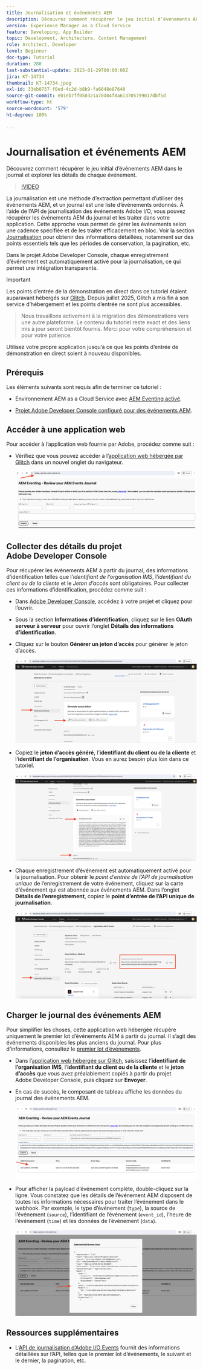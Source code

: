 ```yaml
---
title: Journalisation et événements AEM
description: Découvrez comment récupérer le jeu initial d’événements AEM dans le journal et explorer les détails de chaque événement.
version: Experience Manager as a Cloud Service
feature: Developing, App Builder
topic: Development, Architecture, Content Management
role: Architect, Developer
level: Beginner
doc-type: Tutorial
duration: 280
last-substantial-update: 2023-01-29T00:00:00Z
jira: KT-14734
thumbnail: KT-14734.jpeg
exl-id: 33eb0757-f0ed-4c2d-b8b9-fa6648e87640
source-git-commit: e01eb7ff050321a70d84f8a613705799017dbf5d
workflow-type: ht
source-wordcount: '579'
ht-degree: 100%

---
```


# Journalisation et événements AEM

Découvrez comment récupérer le jeu initial d’événements AEM dans le journal et explorer les détails de chaque événement.

>[!VIDEO](https://video.tv.adobe.com/v/3427052?quality=12&learn=on)

La journalisation est une méthode d’extraction permettant d’utiliser des événements AEM, et un journal est une liste d’événements ordonnés. À l’aide de l’API de journalisation des événements Adobe I/O, vous pouvez récupérer les événements AEM du journal et les traiter dans votre application. Cette approche vous permet de gérer les événements selon une cadence spécifiée et de les traiter efficacement en bloc. Voir la section [Journalisation](https://developer.adobe.com/events/docs/guides/journaling_intro/?lang=fr) pour obtenir des informations détaillées, notamment sur des points essentiels tels que les périodes de conservation, la pagination, etc.

Dans le projet Adobe Developer Console, chaque enregistrement d’événement est automatiquement activé pour la journalisation, ce qui permet une intégration transparente.

>[!IMPORTANT]
>
>Les points d’entrée de la démonstration en direct dans ce tutoriel étaient auparavant hébergés sur [Glitch](https://glitch.com/). Depuis juillet 2025, Glitch a mis fin à son service d’hébergement et les points d’entrée ne sont plus accessibles.
>>Nous travaillons activement à la migration des démonstrations vers une autre plateforme. Le contenu du tutoriel reste exact et des liens mis à jour seront bientôt fournis.
>>Merci pour votre compréhension et pour votre patience.

Utilisez votre propre application jusqu’à ce que les points d’entrée de démonstration en direct soient à nouveau disponibles.

## Prérequis

Les éléments suivants sont requis afin de terminer ce tutoriel :

- Environnement AEM as a Cloud Service avec [AEM Eventing activé](https://developer.adobe.com/experience-cloud/experience-manager-apis/guides/events/#enable-aem-events-on-your-aem-cloud-service-environment).

- [Projet Adobe Developer Console configuré pour des événements AEM](https://developer.adobe.com/experience-cloud/experience-manager-apis/guides/events/#how-to-subscribe-to-aem-events-in-the-adobe-developer-console).

## Accéder à une application web

Pour accéder à l’application web fournie par Adobe, procédez comme suit :

- Vérifiez que vous pouvez accéder à l’[application web hébergée par Glitch](https://indigo-speckle-antler.glitch.me/) dans un nouvel onglet du navigateur.

  ![Application web hébergée sur Glitch](../assets/examples/journaling/glitch-hosted-web-application.png)

## Collecter des détails du projet Adobe Developer Console

Pour récupérer les événements AEM à partir du journal, des informations d’identification telles que l’_identifiant de l’organisation IMS_, l’_identifiant du client ou de la cliente_ et le _Jeton d’accès_ sont obligatoires. Pour collecter ces informations d’identification, procédez comme suit :

- Dans [Adobe Developer Console](https://developer.adobe.com), accédez à votre projet et cliquez pour l’ouvrir.

- Sous la section **Informations d’identification**, cliquez sur le lien **OAuth serveur à serveur** pour ouvrir l’onglet **Détails des informations d’identification**.

- Cliquez sur le bouton **Générer un jeton d’accès** pour générer le jeton d’accès.

  ![Jeton d’accès généré par le projet Adobe Developer Console](../assets/examples/journaling/adobe-developer-console-project-generate-access-token.png)

- Copiez le **jeton d’accès généré**, l’**identifiant du client ou de la cliente** et l’**identifiant de l’organisation**. Vous en aurez besoin plus loin dans ce tutoriel.

  ![Informations d’identification copiées du projet Adobe Developer Console](../assets/examples/journaling/adobe-developer-console-project-copy-credentials.png)

- Chaque enregistrement d’événement est automatiquement activé pour la journalisation. Pour obtenir le _point d’entrée de l’API de journalisation unique_ de l’enregistrement de votre événement, cliquez sur la carte d’événement qui est abonnée aux événements AEM. Dans l’onglet **Détails de l’enregistrement**, copiez le **point d’entrée de l’API unique de journalisation**.

  ![Carte des événements du projet Adobe Developer Console](../assets/examples/journaling/adobe-developer-console-project-events-card.png)

## Charger le journal des événements AEM

Pour simplifier les choses, cette application web hébergée récupère uniquement le premier lot d’événements AEM à partir du journal. Il s’agit des événements disponibles les plus anciens du journal. Pour plus d’informations, consultez le [premier lot d’événements](https://developer.adobe.com/events/docs/guides/api/journaling_api/#fetching-your-first-batch-of-events-from-the-journal).

- Dans l’[application web hébergée sur Glitch](https://indigo-speckle-antler.glitch.me/), saisissez l’**identifiant de l’organisation IMS**, l’**identifiant du client ou de la cliente** et le **jeton d’accès** que vous avez préalablement copiés à partir du projet Adobe Developer Console, puis cliquez sur **Envoyer**.

- En cas de succès, le composant de tableau affiche les données du journal des événements AEM.

  ![Données du journal des événements AEM](../assets/examples/journaling/load-journal.png)

- Pour afficher la payload d’événement complète, double-cliquez sur la ligne. Vous constatez que les détails de l’événement AEM disposent de toutes les informations nécessaires pour traiter l’événement dans le webhook. Par exemple, le type d’événement (`type`), la source de l’événement (`source`), l’identifiant de l’événement (`event_id`), l’heure de l’événement (`time`) et les données de l’événement (`data`).

  ![Achèvement de la payload d’événement AEM](../assets/examples/journaling/complete-journal-data.png)

## Ressources supplémentaires

- L’[API de journalisation d’Adobe I/O Events](https://developer.adobe.com/events/docs/guides/api/journaling_api/) fournit des informations détaillées sur l’API, telles que le premier lot d’événements, le suivant et le dernier, la pagination, etc.
